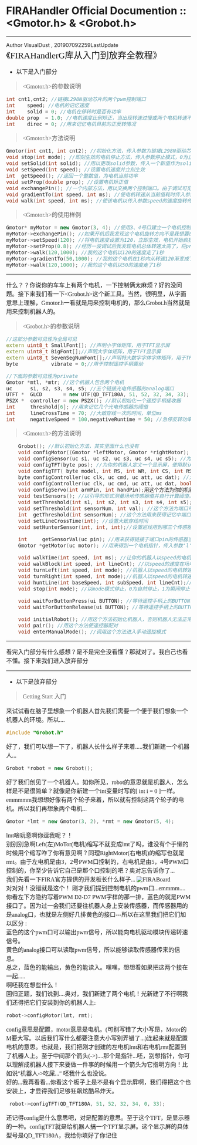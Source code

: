 # FIRAHandler Official Documention :: <Gmotor.h> & <Grobot.h> 
---
Author VisualDust , 201907092259LastUpdate  
<font face="等线" size=5>
《FIRAHandlerG库从入门到放弃全教程》 
</font>   
<font face="等线" size=3>
* 以下是入门部分
> <Gmotor.h>的参数说明  
```cpp
int cnt1,cnt2; //链接L298N驱动芯片的两个pwm控制端口
int    speed; //电机的记忆速度
int    solid = 0; //电机在停转时是否有功率
double prop  = 1.0; //电机速度比例矫正，当出现转速过慢或两个电机转速不一时进行调整
int    direc = 0; //用来记忆电机目前的正反转情况

```
> <Gmotor.h>方法说明  
```cpp
Gmotor(int cnt1, int cnt2); //初始化方法，传入参数为链接L298N驱动芯片的两个pwm控制端口的端口号
void stop(int mode); //即刻生效的电机停止方法，传入参数停止模式，0为立即停止，非零为渐停
void setSolid(int solid); //用以更改solid参数，传入一个新值作为solid值 
void setSpeed(int speed); //设置电机速度并立刻生效
int  getSpeed(); //返回一个整数值，为电机当前功率
void setProp(double prop); //设置电机矫正值
void exchangePin(); //一个内部方法，用以交换两个控制端口。由于调试可见性为public
void gradientTo(int speed, int ms); //使电机转速从当前值耗时传入参数ms毫秒渐变到传入参数speed
void walk(int speed, int ms); //使该电机以传入参数speed的速度旋转传入参数ms毫秒
```
> <Gmotor.h>的使用样例
```cpp
Gmotor* myMotor = new Gmotor(3, 4); //使用3、4号口建立一个电机控制。注意，传入参数顺序3,4和4,3不一样，两者电机旋转方向不同，即当你发现写3,4转的不对，可以改成4,3
myMotor->exchangePin(); //如果开机后我发现这个电机旋转方向不是我想要的，调用这个方法更改方向
myMotor->setSpeed(120); //将电机速度设置为120，立即生效，电机开始疯狂旋转 
myMotor->setProp(0.8); //经历一波调试后我发现电机总体转速太高了，将prop参数设置为0.8，这时如果再setSpeed(120)实际速度会是120*0.8=96，记住，setProp方法不能传入大于1的数，如果传入大于1的数会按照1处理
myMotor->walk(120,1000); //我的这个电机以120的速度走了1秒
myMotor->gradientTo(50,1000); //我的这个电机在1秒内从转速120渐变成了转速50
myMotor->walk(120,1000); //我的这个电机以50的速度走了1秒

```
---
什么？？你说你的车车上有两个电机，一下控制俩太麻烦？好的没问题。接下来我们看一下<Grobot.h>这个新工具。当然，很明显，从字面意思上理解，Gmotor.h一看就是用来控制电机的，那么Grobot.h当然就是用来控制机器人的。

> <Grobot.h>的参数说明  
```cpp
//这部分参数可见性为全局可见
extern uint8_t SmallFont[]; //声明小字体矩阵，用于TFT显示屏
extern uint8_t BigFont[];//声明大字体矩阵，用于TFT显示屏
extern uint8_t SevenSegNumFont[];//声明特大数字字体字体矩阵，用于TFT显示屏
byte           vibrate = 0;//用于控制遥控手柄震动

//下面的参数可见性为private
Gmotor *mtl, *mtr; //这个机器人包含两个电机
uc      s1, s2, s3, s4, s5; //五个链接光电传感器的analog端口
UTFT *  GLCD       = new UTF(QD_TFT180A, 51, 52, 32, 34, 33); //默认初始化一个TFT显示屏
PS2X *  controller = new PS2X(); //默认初始化一个遥控手柄接收器
int     threshold[6]; //用来记忆几个光电传感器的阈值
int     lineCrossTime = 70; //大致穿线一次的时间，单位ms
int     negativeSpeed = 100,negativeRuntime = 50; //急停反转功率和反转时间
```
> <Gmotor.h>的方法说明  
```cpp
    Grobot(); //默认初始化方法，其实里面什么也没有
    void configMotor((Gmotor *leftMotor, Gmotor *rightMotor); //为你的机器人链接两个电机
    void configSensor(uc s1, uc s2, uc s3, uc s4, uc s5); //为你的机器人设置5个传感器
    void configTFT(byte pos); //为你的机器人定义一个显示屏，使用默认端口初始化并规定显示方向pos
    void configTFT( byte model, int RS, int WR, int CS, int RST, byte pos, int SER = 0); //为你的机器人定义一个显示屏，使用自定义端口初始化并规定显示方向pos
    byte configController(uc clk, uc cmd, uc att, uc dat); //为你的机器人初始化一个遥控器接收器，该方法返回一个byte，0表示已连接，1表示未连接
    void configController(uc clk, uc cmd, uc att, uc dat, bool pressures, bool rumble);//为你的机器人初始化一个遥控器接收器，并设置是否允许模拟压感和震动
    void configServo(int armPin, int handPin);用这个方法为你的机器人添加两个舵机以控制机械手，armPin为链接机械臂控制舵机的端口号，handPin为链接机械手控制舵机的端口号。
    void testSensors(); //以引导的形式测量场地传感器值并自行计算阈值。该方法将使用TFT显示屏辅助矫正，所以在这之前必须已经完成了显示器配置
    void setThreshold(int s1, int s2, int s3, int s4, int s5); //这个方法为5个传感器设置阈值
    void setThreshold(int sensorNum, int val); //这个方法为端口号为sensorNum的传感器设置阈值val
    int  getThreshold(int sensorNum); //这个方法用来获得记忆中端口号为sensorNum的传感器阈值，返回一个整数值。
    void setLineCrossTime(int); //设置大致穿线时间
    void setHunterSensor(int, int, int);//设置巡线用到哪三个传感器

    int     getSensorVal(uc pin); //用来获得链接于端口pin的传感器当前值
    Gmotor *getMotor(uc motor); //用来得到一个电机指针，传入参数'l'或'r'获得左边或右边电机的返回指针

    void walkTime(int speed, int ms); //让你的机器人以speed的电机转速往前走ms毫秒，注意，这与Gmotor中的walk不同，Grobot中的walk会使两个电机同时转动
    void walkBlock(int speed, int lineCnt); //以speed的速度在场地上直行lineCnt个格
    void turnLeft(int speed, int mode); //机器人以speed的电机转速左转一格
    void turnRight(int speed, int mode);//机器人以speed的电机转速右转一格
    void huntLine(int baseSpeed, int subSpeed, int lineCnt);//机器人以speed的电机转速左转一格
    void stop(int mode); //以mode模式停止，0为自然停止，1为瞬间停止

    void waitForButtonPress(ui BUTTON); //等待遥控手柄上的BUTTON键被按下
    void waitForButtonRelease(ui BUTTON); //等待遥控手柄上的BUTTON键被松开

    void initialRobot(); //用这个方法初始化机器人，否则机器人无法正常运行
    void pair(); //用这个方法使遥控器配对
    void enterManualMode(); //调用这个方法进入手动遥控模式
```
---
看完入门部分有什么感想？是不是完全没看懂？那就对了。我自己也看不懂。接下来我们进入放弃部分  

---
* 以下是放弃部分
> Getting Start 入门  

来试试看在脑子里想象一个机器人首先我们需要一个便于我们想象一个机器人的环境。所以....
```cpp
#include "Grobot.h"
```
好了，我们可以想一下了，机器人长什么样子来着.....我们新建一个机器人...  
```cpp
Grobot *robot = new Grobot();
```
好了我们创见了一个机器人。如你所见，robot的意思就是机器人，怎么样是不是很简单？就像是你新建一个int变量时写的[ int i = 0 ]一样。  
emmmmm我想想好像有两个轮子来着，所以就有控制这两个轮子的电机。所以我们再想象两个电机...  
```cpp
Gmotor *lmt = new Gmotor(3, 2), *rmt = new Gmotor(5, 4);
```
lmt啥玩意啊你逗我呢？！  
别别别急啊Left(左)MoTor(电机)缩写不就变成lmt了吗，谁没有个手懒的时候用个缩写咋了你有意见啊？同理RightMotor(右电机)的缩写也就是rmt。由于左电机是由3，2号PWM口控制的，右电机是由5，4号PWM口控制的，你至少告诉它自己是那个口控制的吧？奥对忘告诉你了...  
我们先看一下FIRA官方提供的开发板长什么样子...
![FIRABoard](https://raw.githubusercontent.com/visualDust/FIRAHandling/master/Documents/FIRABoard.jpg)  
对对对！没错就是这个！
刚才我们提到控制电机的pwm口...emmmm....你看左下方隐约写着PWM D2-D7 PWM字样的那一排，蓝色的就是PWM接口了。因为过一会我们还要往机器人身上安装传感器，而传感器用的是analog口，也就是左侧好几排黄色的接口---所以在这里我们把它们加以区分 :  
蓝色的这个pwm口可以输出pwm信号，所以能向电机驱动模块传递转速信号。  
黄色的analog接口可以读取pwm信号，所以能够读取传感器传来的信息。  
总之，蓝色的能输出，黄色的能读入。嘿嘿，想想看如果把这两个接在一起.....  
啊呸我在想些什么！  
回归正题，我们说到....奥对，我们新建了两个电机！光新建了不行啊我们还得把它们安装到你的机器人上:  
```cpp
robot->configMotor(lmt, rmt);
```  
config意思是配置，motor意思是电机。(可别写错了大小写昂，Motor的M要大写。以后我们写什么都要注意大小写别弄错了...)连起来就是配置电机的意思。也就是，我们把刚才创建的左电机lmt和右电机rmt配置到了机器人上。至于中间那个箭头(->)....那个是指针...呸，别想指针，你可以理解成机器人接下来要做一件事的时候用一个箭头为它指明方向！比如说"机器人->吃屎..." 呸我什么也没说。  
好的...我再看看...你看这个板子上是不是有个显示屏啊，我们得把这个也安装上，才显得我们足够狂飙炫酷吊炸天。  
```cpp
 robot->configTFT(QD_TFT180A, 51, 52, 32, 34, 0, 33);
```  
还记得config是什么意思吧，对是配置的意思。至于这个TFT，是显示器的一种。configTFT就是给机器人搞一个TFT显示屏。这个显示屏的具体型号是QD_TFT180A，我给你填好了你记住

</font>
